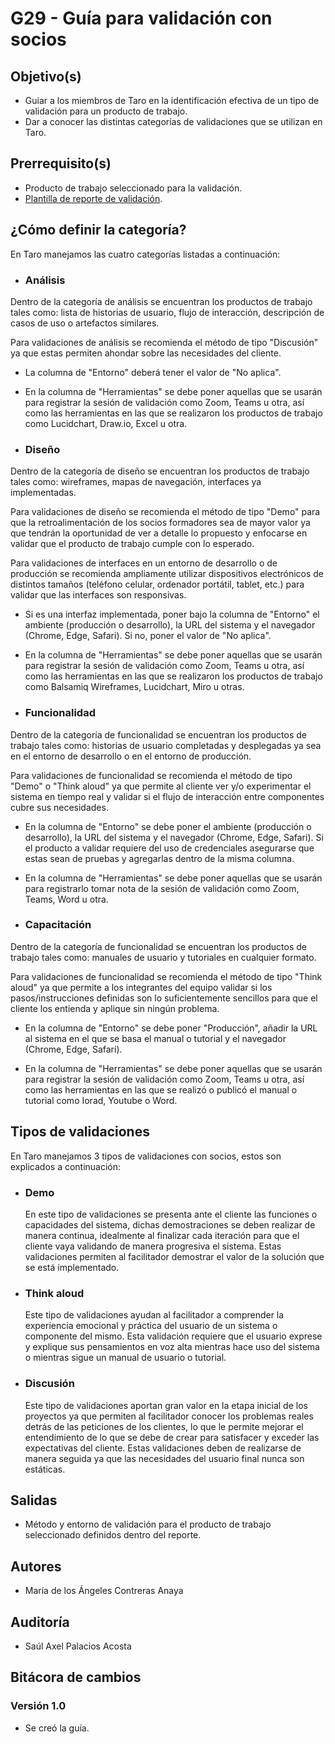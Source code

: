 # G29 - Guía para validación con socios

## Objetivo(s)

- Guiar a los miembros de Taro en la identificación efectiva de un tipo de validación para un producto de trabajo.
- Dar a conocer las distintas categorías de validaciones que se utilizan en Taro.

## Prerrequisito(s)

- Producto de trabajo seleccionado para la validación.
- [Plantilla de reporte de validación](https://docs.google.com/spreadsheets/d/1qlU1dm3yrt6iGMJEEK14aC9Ro99d33SdCeGvpf3zztI/edit?usp=sharing).

## ¿Cómo definir la categoría?

En Taro manejamos las cuatro categorías listadas a continuación:

- ### Análisis

Dentro de la categoría de análisis se encuentran los productos de trabajo tales como: lista de historias de usuario, flujo de interacción, descripción de casos de uso o artefactos similares.

Para validaciones de análisis se recomienda el método de tipo "Discusión" ya que estas permiten ahondar sobre las necesidades del cliente.

- La columna de "Entorno" deberá tener el valor de "No aplica".

- En la columna de "Herramientas" se debe poner aquellas que se usarán para registrar la sesión de validación como Zoom, Teams u otra, así como las herramientas en las que se realizaron los productos de trabajo como Lucidchart, Draw.io, Excel u otra.

- ### Diseño

Dentro de la categoría de diseño se encuentran los productos de trabajo tales como: wireframes, mapas de navegación, interfaces ya implementadas.

Para validaciones de diseño se recomienda el método de tipo "Demo" para que la retroalimentación de los socios formadores sea de mayor valor ya que tendrán la oportunidad de ver a detalle lo propuesto y enfocarse en validar que el producto de trabajo cumple con lo esperado.

Para validaciones de interfaces en un entorno de desarrollo o de producción se recomienda ampliamente utilizar dispositivos electrónicos de distintos tamaños (teléfono celular, ordenador portátil, tablet, etc.) para validar que las interfaces son responsivas.

- Si es una interfaz implementada, poner bajo la columna de "Entorno" el ambiente (producción o desarrollo), la URL del sistema y el navegador (Chrome, Edge, Safari). Si no, poner el valor de "No aplica".

- En la columna de "Herramientas" se debe poner aquellas que se usarán para registrar la sesión de validación como Zoom, Teams u otra, así como las herramientas en las que se realizaron los productos de trabajo como Balsamiq Wireframes, Lucidchart, Miro u otras.

- ### Funcionalidad

Dentro de la categoría de funcionalidad se encuentran los productos de trabajo tales como: historias de usuario completadas y desplegadas ya sea en el entorno de desarrollo o en el entorno de producción.

Para validaciones de funcionalidad se recomienda el método de tipo "Demo" o "Think aloud" ya que permite al cliente ver y/o experimentar el sistema en tiempo real y validar si el flujo de interacción entre componentes cubre sus necesidades.

- En la columna de "Entorno" se debe poner el ambiente (producción o desarrollo), la URL del sistema y el navegador (Chrome, Edge, Safari). Si el producto a validar requiere del uso de credenciales asegurarse que estas sean de pruebas y agregarlas dentro de la misma columna.
- En la columna de "Herramientas" se debe poner aquellas que se usarán para registrarlo tomar nota de la sesión de validación como Zoom, Teams, Word u otra.

- ### Capacitación

Dentro de la categoría de funcionalidad se encuentran los productos de trabajo tales como: manuales de usuario y tutoriales en cualquier formato.

Para validaciones de funcionalidad se recomienda el método de tipo "Think aloud" ya que permite a los integrantes del equipo validar si los pasos/instrucciones definidas son lo suficientemente sencillos para que el cliente los entienda y aplique sin ningún problema.

- En la columna de "Entorno" se debe poner "Producción", añadir la URL al sistema en el que se basa el manual o tutorial y el navegador (Chrome, Edge, Safari).

- En la columna de "Herramientas" se debe poner aquellas que se usarán para registrar la sesión de validación como Zoom, Teams u otra, así como las herramientas en las que se realizó o publicó el manual o tutorial como Iorad, Youtube o Word.

## Tipos de validaciones

En Taro manejamos 3 tipos de validaciones con socios, estos son explicados a continuación:

- ### Demo

  En este tipo de validaciones se presenta ante el cliente las funciones o capacidades del sistema, dichas demostraciones se deben realizar de manera continua, idealmente al finalizar cada iteración para que el cliente vaya validando de manera progresiva el sistema. Estas validaciones permiten al facilitador demostrar el valor de la solución que se está implementado.

- ### Think aloud

  Este tipo de validaciones ayudan al facilitador a comprender la experiencia emocional y práctica del usuario de un sistema o componente del mismo. Esta validación requiere que el usuario exprese y explique sus pensamientos en voz alta mientras hace uso del sistema o mientras sigue un manual de usuario o tutorial.

- ### Discusión

  Este tipo de validaciones aportan gran valor en la etapa inicial de los proyectos ya que permiten al facilitador conocer los problemas reales detrás de las peticiones de los clientes, lo que le permite mejorar el entendimiento de lo que se debe de crear para satisfacer y exceder las expectativas del cliente. Estas validaciones deben de realizarse de manera seguida ya que las necesidades del usuario final nunca son estáticas.

## Salidas

- Método y entorno de validación para el producto de trabajo seleccionado definidos dentro del reporte.

## Autores

- María de los Ángeles Contreras Anaya

## Auditoría

- Saúl Axel Palacios Acosta

## Bitácora de cambios

### Versión 1.0

- Se creó la guía.
